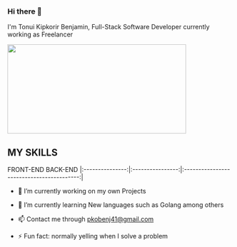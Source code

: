 ### Hi there 👋
I'm Tonui Kipkorir Benjamin, Full-Stack Software Developer currently working as Freelancer

<img src="https://giphy.com/gifs/salesforce-bear-computer-work-from-home-1GEATImIxEXVR79Dhk" height=200px width=400px>

## MY SKILLS
 FRONT-END         BACK-END
|:---------------:|:----------------:|:-----------------------------------------:|




* 🔭 I’m currently working on my own Projects

* 🌱 I’m currently learning New languages such as Golang among others
* 📫 Contact me through pkobenj41@gmail.com
<!--  😄 Pronouns: ... -->
* ⚡ Fun fact: normally yelling when I solve a problem  

